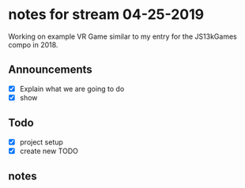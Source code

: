# notes for stream 04-25-2019

Working on example VR Game similar to my entry for the JS13kGames compo in 2018.

## Announcements

- [X] Explain what we are going to do
- [X] show

## Todo 

- [X] project setup
- [X] create new TODO

## notes